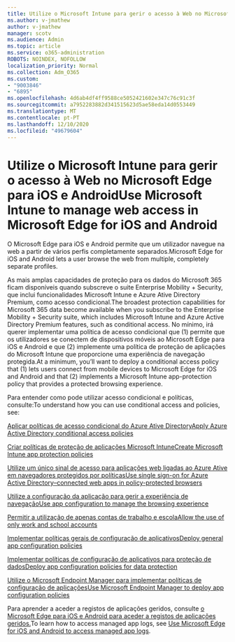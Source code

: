 ```yaml
---
title: Utilize o Microsoft Intune para gerir o acesso à Web no Microsoft Edge para iOS e Android
ms.author: v-jmathew
author: v-jmathew
manager: scotv
ms.audience: Admin
ms.topic: article
ms.service: o365-administration
ROBOTS: NOINDEX, NOFOLLOW
localization_priority: Normal
ms.collection: Adm_O365
ms.custom:
- "9003846"
- "6895"
ms.openlocfilehash: 4d6ab4df4ff9588ce5052421602e347c76c91c3f
ms.sourcegitcommit: a7952283882d341515623d5ae58eda14d0553449
ms.translationtype: MT
ms.contentlocale: pt-PT
ms.lasthandoff: 12/10/2020
ms.locfileid: "49679604"
---
```

# <a name="use-microsoft-intune-to-manage-web-access-in-microsoft-edge-for-ios-and-android"></a><span data-ttu-id="7c48f-102">Utilize o Microsoft Intune para gerir o acesso à Web no Microsoft Edge para iOS e Android</span><span class="sxs-lookup"><span data-stu-id="7c48f-102">Use Microsoft Intune to manage web access in Microsoft Edge for iOS and Android</span></span>

<span data-ttu-id="7c48f-103">O Microsoft Edge para iOS e Android permite que um utilizador navegue na web a partir de vários perfis completamente separados.</span><span class="sxs-lookup"><span data-stu-id="7c48f-103">Microsoft Edge for iOS and Android lets a user browse the web from multiple, completely separate profiles.</span></span>

<span data-ttu-id="7c48f-104">As mais amplas capacidades de proteção para os dados do Microsoft 365 ficam disponíveis quando subscreve o suite Enterprise Mobility + Security, que inclui funcionalidades Microsoft Intune e Azure Ative Directory Premium, como acesso condicional.</span><span class="sxs-lookup"><span data-stu-id="7c48f-104">The broadest protection capabilities for Microsoft 365 data become available when you subscribe to the Enterprise Mobility + Security suite, which includes Microsoft Intune and Azure Active Directory Premium features, such as conditional access.</span></span> <span data-ttu-id="7c48f-105">No mínimo, irá querer implementar uma política de acesso condicional que (1) permite que os utilizadores se conectem de dispositivos móveis ao Microsoft Edge para iOS e Android e que (2) implemente uma política de proteção de aplicações do Microsoft Intune que proporcione uma experiência de navegação protegida.</span><span class="sxs-lookup"><span data-stu-id="7c48f-105">At a minimum, you’ll want to deploy a conditional access policy that (1) lets users connect from mobile devices to Microsoft Edge for iOS and Android and that (2) implements a Microsoft Intune app-protection policy that provides a protected browsing experience.</span></span>

<span data-ttu-id="7c48f-106">Para entender como pode utilizar acesso condicional e políticas, consulte:</span><span class="sxs-lookup"><span data-stu-id="7c48f-106">To understand how you can use conditional access and policies, see:</span></span>

[<span data-ttu-id="7c48f-107">Aplicar políticas de acesso condicional do Azure Ative Directory</span><span class="sxs-lookup"><span data-stu-id="7c48f-107">Apply Azure Active Directory conditional access policies</span></span>](https://go.microsoft.com/fwlink/?linkid=2132481)

[<span data-ttu-id="7c48f-108">Criar políticas de proteção de aplicações Microsoft Intune</span><span class="sxs-lookup"><span data-stu-id="7c48f-108">Create Microsoft Intune app protection policies</span></span>](https://go.microsoft.com/fwlink/?linkid=2132651)

[<span data-ttu-id="7c48f-109">Utilize um único sinal de acesso para aplicações web ligadas ao Azure Ative em navegadores protegidos por políticas</span><span class="sxs-lookup"><span data-stu-id="7c48f-109">Use single sign-on for Azure Active Directory–connected web apps in policy-protected browsers</span></span>](https://go.microsoft.com/fwlink/?linkid=2132482)

[<span data-ttu-id="7c48f-110">Utilize a configuração da aplicação para gerir a experiência de navegação</span><span class="sxs-lookup"><span data-stu-id="7c48f-110">Use app configuration to manage the browsing experience</span></span>](https://go.microsoft.com/fwlink/?linkid=2132483)

[<span data-ttu-id="7c48f-111">Permitir a utilização de apenas contas de trabalho e escola</span><span class="sxs-lookup"><span data-stu-id="7c48f-111">Allow the use of only work and school accounts</span></span>](https://go.microsoft.com/fwlink/?linkid=2132652)

[<span data-ttu-id="7c48f-112">Implementar políticas gerais de configuração de aplicativos</span><span class="sxs-lookup"><span data-stu-id="7c48f-112">Deploy general app configuration policies</span></span>](https://go.microsoft.com/fwlink/?linkid=2132653)

[<span data-ttu-id="7c48f-113">Implementar políticas de configuração de aplicativos para proteção de dados</span><span class="sxs-lookup"><span data-stu-id="7c48f-113">Deploy app configuration policies for data protection</span></span>](https://go.microsoft.com/fwlink/?linkid=2132654)

[<span data-ttu-id="7c48f-114">Utilize o Microsoft Endpoint Manager para implementar políticas de configuração de aplicações</span><span class="sxs-lookup"><span data-stu-id="7c48f-114">Use Microsoft Endpoint Manager to deploy app configuration policies</span></span>](https://go.microsoft.com/fwlink/?linkid=2132707)

<span data-ttu-id="7c48f-115">Para aprender a aceder a registos de aplicações geridos, consulte [o Microsoft Edge para iOS e Android para aceder a registos de aplicações geridos.](https://go.microsoft.com/fwlink/?linkid=2132578)</span><span class="sxs-lookup"><span data-stu-id="7c48f-115">To learn how to access managed app logs, see [Use Microsoft Edge for iOS and Android to access managed app logs](https://go.microsoft.com/fwlink/?linkid=2132578).</span></span>
